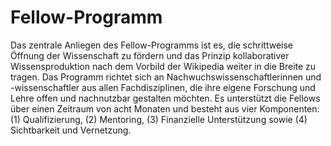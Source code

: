 # Fellow-Programm
   Das zentrale Anliegen des Fellow-Programms ist es, die schrittweise Öffnung der Wissenschaft zu fördern und das Prinzip kollaborativer Wissensproduktion nach dem Vorbild der Wikipedia weiter in die Breite zu tragen. Das Programm richtet sich an Nachwuchswissenschaftlerinnen und -wissenschaftler aus allen Fachdisziplinen, die ihre eigene Forschung und Lehre offen und nachnutzbar gestalten möchten. Es unterstützt die Fellows über einen Zeitraum von acht Monaten und besteht aus vier Komponenten: (1) Qualifizierung, (2) Mentoring, (3) Finanzielle Unterstützung sowie (4) Sichtbarkeit und Vernetzung.
